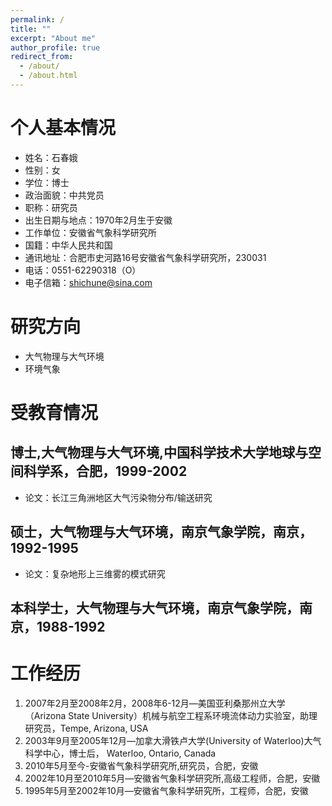 ```yaml
---
permalink: /
title: ""
excerpt: "About me"
author_profile: true
redirect_from:
  - /about/
  - /about.html
---
```


# 个人基本情况

-   姓名：石春娥  
-   性别：女  
-   学位：博士  
-   政治面貌：中共党员
-   职称：研究员  
-   出生日期与地点：1970年2月生于安徽
-   工作单位：安徽省气象科学研究所  
-   国籍：中华人民共和国
-   通讯地址：合肥市史河路16号安徽省气象科学研究所，230031
-   电话：0551-62290318（O）
-   电子信箱：shichune@sina.com

# 研究方向

-   大气物理与大气环境
-   环境气象

# 受教育情况

## **博士**,大气物理与大气环境,中国科学技术大学地球与空间科学系，合肥，1999-2002

-   论文：长江三角洲地区大气污染物分布/输送研究  

## **硕士**，大气物理与大气环境，南京气象学院，南京，1992-1995

-   论文：复杂地形上三维雾的模式研究

## **本科学士**，大气物理与大气环境，南京气象学院，南京，1988-1992

# 工作经历

1.  2007年2月至2008年2月，2008年6-12月—美国亚利桑那州立大学（Arizona State University）机械与航空工程系环境流体动力实验室，助理研究员，Tempe, Arizona, USA
2.  2003年9月至2005年12月—加拿大滑铁卢大学(University of Waterloo)大气科学中心，博士后， Waterloo, Ontario, Canada
3.  2010年5月至今-安徽省气象科学研究所,研究员，合肥，安徽
4.  2002年10月至2010年5月—安徽省气象科学研究所,高级工程师，合肥，安徽
5.  1995年5月至2002年10月—安徽省气象科学研究所，工程师，合肥，安徽
